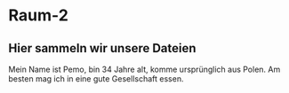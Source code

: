 # Raum-2

## Hier sammeln wir unsere Dateien

Mein Name ist Pemo, bin 34 Jahre alt, komme ursprünglich aus Polen. Am besten mag ich in eine gute Gesellschaft essen.
